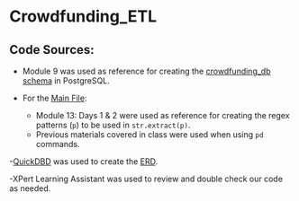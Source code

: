 # Crowdfunding_ETL

## Code Sources:
- Module 9 was used as reference for creating the [crowdfunding_db schema](Resources/crowdfunding_db_schema.sql) in PostgreSQL.

- For the [Main File](ETL_Mini_Project_SWeeks_JViloria.ipynb):
    - Module 13: Days 1 & 2 were used as reference for creating the regex patterns (`p`) to be used in `str.extract(p)`.
    - Previous materials covered in class were used when using `pd` commands.

-[QuickDBD](https://www.quickdatabasediagrams.com/) was used to create the [ERD](Resources/ERD_sketch.png).

-XPert Learning Assistant was used to review and double check our code as needed.
